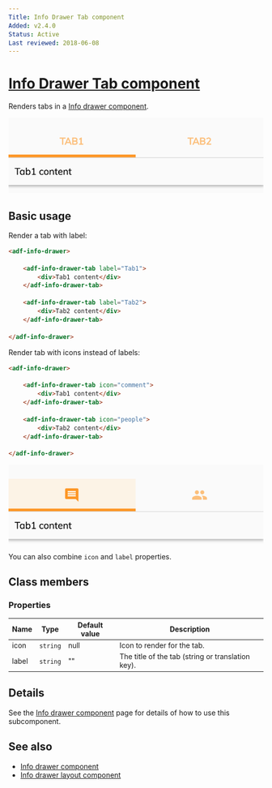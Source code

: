 ```yaml
---
Title: Info Drawer Tab component
Added: v2.4.0
Status: Active
Last reviewed: 2018-06-08
---
```


# [Info Drawer Tab component](../../../lib/core/src/lib/info-drawer/info-drawer.component.ts "Defined in info-drawer.component.ts")

Renders tabs in a [Info drawer component](info-drawer.component.md).

![Info drawer screenshot](../../docassets/images/label-tab.png)

## Basic usage

Render a tab with label:

```html
<adf-info-drawer>

    <adf-info-drawer-tab label="Tab1">
        <div>Tab1 content</div>
    </adf-info-drawer-tab>

    <adf-info-drawer-tab label="Tab2">
        <div>Tab2 content</div>
    </adf-info-drawer-tab>

</adf-info-drawer>
```

Render tab with icons instead of labels:

```html
<adf-info-drawer>

    <adf-info-drawer-tab icon="comment">
        <div>Tab1 content</div>
    </adf-info-drawer-tab>

    <adf-info-drawer-tab icon="people">
        <div>Tab2 content</div>
    </adf-info-drawer-tab>

</adf-info-drawer>
```

![Info drawer screenshot](../../docassets/images/icon-tab.png)

You can also combine `icon` and `label` properties.

## Class members

### Properties

| Name | Type | Default value | Description |
| ---- | ---- | ------------- | ----------- |
| icon | `string` | null | Icon to render for the tab. |
| label | `string` | "" | The title of the tab (string or translation key). |

## Details

See the [Info drawer component](info-drawer.component.md) page for details of how to use this subcomponent.

## See also

-   [Info drawer component](info-drawer.component.md)
-   [Info drawer layout component](info-drawer-layout.component.md)
